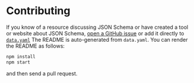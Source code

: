 # Contributing

If you know of a resource discussing JSON Schema or have created a tool or
website about JSON Schema, [open a GitHub
issue](https://github.com/jviotti/awesome-jsonschema/issues/new/choose) or
add it directly to
[`data.yaml`](https://github.com/jviotti/awesome-jsonschema/blob/master/data.yaml)
The README is auto-generated from `data.yaml`. You
can render the README as follows:

```sh
npm install
npm start
```
and then send a pull request.
